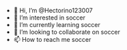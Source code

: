 - 👋 Hi, I’m @Hectorino123007
- 👀 I’m interested in soccer
- 🌱 I’m currently learning soccer
- 💞️ I’m looking to collaborate on soccer
- 📫 How to reach me soccer

<!---
Hectorino123007/Hectorino123007 is a ✨ special ✨ repository because its `README.md` (this file) appears on your GitHub profile.
You can click the Preview link to take a look at your changes.
--->
